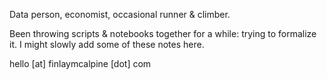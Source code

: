 Data person, economist, occasional runner & climber.

Been throwing scripts & notebooks together for a while: trying to formalize it. I might slowly add some of these notes here.

hello [at] finlaymcalpine [dot] com
